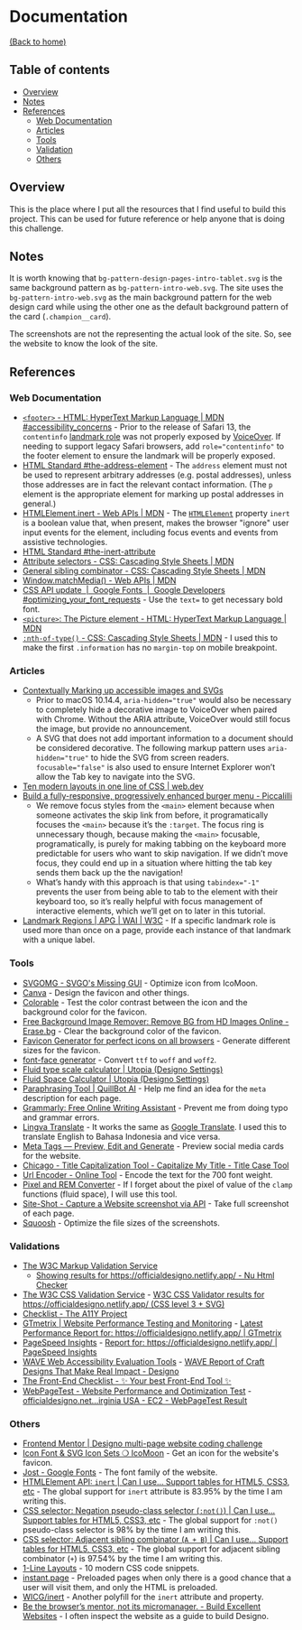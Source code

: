 # Documentation

[(Back to home)](https://github.com/vanzasetia/designo-multi-page-website#readme)

## Table of contents

- [Overview](#overview)
- [Notes](#notes)
- [References](#references)
  - [Web Documentation](#web-documentation)
  - [Articles](#articles)
  - [Tools](#tools)
  - [Validation](#validation)
  - [Others](#others)

## Overview

This is the place where I put all the resources that I find useful to build this project. This can be used for future reference or help anyone that is doing this challenge.

## Notes

It is worth knowing that `bg-pattern-design-pages-intro-tablet.svg` is the same background pattern as `bg-pattern-intro-web.svg`. The site uses the `bg-pattern-intro-web.svg` as the main background pattern for the web design card while using the other one as the default background pattern of the card (`.champion__card`).

The screenshots are not the representing the actual look of the site. So, see the website to know the look of the site.

## References

### Web Documentation

- [`<footer>` - HTML: HyperText Markup Language | MDN #accessibility_concerns](https://developer.mozilla.org/en-US/docs/Web/HTML/Element/footer#accessibility_concerns) - Prior to the release of Safari 13, the `contentinfo` [landmark role](https://developer.mozilla.org/en-US/docs/Learn/Accessibility/WAI-ARIA_basics#signpostslandmarks) was not properly exposed by [VoiceOver](https://help.apple.com/voiceover/info/guide/). If needing to support legacy Safari browsers, add `role="contentinfo"` to the footer element to ensure the landmark will be properly exposed.
- [HTML Standard #the-address-element](https://html.spec.whatwg.org/multipage/sections.html#the-address-element) - The `address` element must not be used to represent arbitrary addresses (e.g. postal addresses), unless those addresses are in fact the relevant contact information. (The `p` element is the appropriate element for marking up postal addresses in general.)
- [HTMLElement.inert - Web APIs | MDN](https://developer.mozilla.org/en-US/docs/Web/API/HTMLElement/inert) - The [`HTMLElement`](https://developer.mozilla.org/en-US/docs/Web/API/HTMLElement) property `inert` is a boolean value that, when present, makes the browser "ignore" user input events for the element, including focus events and events from assistive technologies.
- [HTML Standard #the-inert-attribute](https://html.spec.whatwg.org/multipage/interaction.html#the-inert-attribute)
- [Attribute selectors - CSS: Cascading Style Sheets | MDN](https://developer.mozilla.org/en-US/docs/Web/CSS/Attribute_selectors)
- [General sibling combinator - CSS: Cascading Style Sheets | MDN](https://developer.mozilla.org/en-US/docs/Web/CSS/General_sibling_combinator)
- [Window.matchMedia() - Web APIs | MDN](https://developer.mozilla.org/en-US/docs/Web/API/Window/matchMedia)
- [CSS API update  |  Google Fonts  |  Google Developers #optimizing_your_font_requests](https://developers.google.com/fonts/docs/css2#optimizing_your_font_requests) - Use the `text=` to get necessary bold font.
- [`<picture>`: The Picture element - HTML: HyperText Markup Language | MDN](https://developer.mozilla.org/en-US/docs/Web/HTML/Element/picture)
- [`:nth-of-type()` - CSS: Cascading Style Sheets | MDN](https://developer.mozilla.org/en-US/docs/Web/CSS/:nth-of-type) - I used this to make the first `.information` has no `margin-top` on mobile breakpoint.

### Articles

- [Contextually Marking up accessible images and SVGs](https://www.scottohara.me/blog/2019/05/22/contextual-images-svgs-and-a11y.html)
  - Prior to macOS 10.14.4, `aria-hidden="true"` would also be necessary to completely hide a decorative image to VoiceOver when paired with Chrome. Without the ARIA attribute, VoiceOver would still focus the image, but provide no announcement.
  - A SVG that does not add important information to a document should be considered decorative. The following markup pattern uses `aria-hidden="true"` to hide the SVG from screen readers. `focusable="false"` is also used to ensure Internet Explorer won’t allow the Tab key to navigate into the SVG.
- [Ten modern layouts in one line of CSS | web.dev](https://web.dev/one-line-layouts/)
- [Build a fully-responsive, progressively enhanced burger menu - Piccalilli](https://piccalil.li/tutorial/build-a-fully-responsive-progressively-enhanced-burger-menu/)
  - We remove focus styles from the `<main>` element because when someone activates the skip link from before, it programatically focuses the `<main>` because it’s the `:target`. The focus ring is unnecessary though, because making the `<main>` focusable, programatically, is purely for making tabbing on the keyboard more predictable for users who want to skip navigation. If we didn’t move focus, they could end up in a situation where hitting the tab key sends them back up the the navigation!
  - What’s handy with this approach is that using `tabindex="-1"` prevents the user from being able to tab to the element with their keyboard too, so it’s really helpful with focus management of interactive elements, which we’ll get on to later in this tutorial.
- [Landmark Regions | APG | WAI | W3C](https://www.w3.org/WAI/ARIA/apg/practices/landmark-regions/) - If a specific landmark role is used more than once on a page, provide each instance of that landmark with a unique label.

### Tools

- [SVGOMG - SVGO's Missing GUI](https://jakearchibald.github.io/svgomg/) - Optimize icon from IcoMoon.
- [Canva](https://www.canva.com/) - Design the favicon and other things.
- [Colorable](https://colorable.jxnblk.com/e7816b/1d1c1e) - Test the color contrast between the icon and the background color for the favicon.
- [Free Background Image Remover: Remove BG from HD Images Online - Erase.bg](https://www.erase.bg/) - Clear the background color of the favicon.
- [Favicon Generator for perfect icons on all browsers](https://realfavicongenerator.net/) - Generate different sizes for the favicon.
- [font-face generator](https://everythingfonts.com/font-face) - Convert `ttf` to `woff` and `woff2`.
- [Fluid type scale calculator | Utopia (Designo Settings)](https://utopia.fyi/type/calculator/?c=320,28,1.2,1350,40,1.414,5,2,&s=0.75|0.5|0.25,1.5|2|3|4|6,s-l)
- [Fluid Space Calculator | Utopia (Designo Settings)](https://utopia.fyi/space/calculator/?c=320,80,1.2,1350,140,1.25,5,2,&s=0.75%7C0.5%7C0.25,1.5%7C2%7C3%7C4%7C6,s-l)
- [Paraphrasing Tool | QuillBot AI](https://quillbot.com/) - Help me find an idea for the `meta` description for each page.
- [Grammarly: Free Online Writing Assistant](https://www.grammarly.com/) - Prevent me from doing typo and grammar errors.
- [Lingva Translate](https://lingva.ml/) - It works the same as [Google Translate](https://translate.google.com/). I used this to translate English to Bahasa Indonesia and vice versa.
- [Meta Tags — Preview, Edit and Generate](https://metatags.io/) - Preview social media cards for the website.
- [Chicago - Title Capitalization Tool - Capitalize My Title - Title Case Tool](https://capitalizemytitle.com/style/Chicago/)
- [Url Encoder - Online Tool](https://www.urlencoder.net/) - Encode the text for the 700 font weight.
- [Pixel and REM Converter](https://pixelandrem.netlify.app/) - If I forget about the pixel of value of the `clamp` functions (fluid space), I will use this tool.
- [Site-Shot - Capture a Website screenshot via API](https://www.site-shot.com/) - Take full screenshot of each page.
- [Squoosh](https://squoosh.app/) - Optimize the file sizes of the screenshots.

### Validations

- [The W3C Markup Validation Service](https://validator.w3.org/)
  - [Showing results for https://officialdesigno.netlify.app/ - Nu Html Checker](https://validator.w3.org/nu/?doc=https%3A%2F%2Fofficialdesigno.netlify.app%2F)
- [The W3C CSS Validation Service](https://jigsaw.w3.org/css-validator/) - [W3C CSS Validator results for https://officialdesigno.netlify.app/ (CSS level 3 + SVG)](https://jigsaw.w3.org/css-validator/validator?uri=https%3A%2F%2Fofficialdesigno.netlify.app%2F&profile=css3svg&usermedium=all&warning=1&vextwarning=&lang=en)
- [Checklist - The A11Y Project](https://www.a11yproject.com/checklist/)
- [GTmetrix | Website Performance Testing and Monitoring](https://gtmetrix.com/) - [Latest Performance Report for: https://officialdesigno.netlify.app/ | GTmetrix](https://gtmetrix.com/reports/officialdesigno.netlify.app/oagG3cFj/)
- [PageSpeed Insights](https://pagespeed.web.dev/) - [Report for: https://officialdesigno.netlify.app/ | PageSpeed Insights](https://pagespeed.web.dev/report?url=https%3A%2F%2Fofficialdesigno.netlify.app%2F&)
- [WAVE Web Accessibility Evaluation Tools](https://wave.webaim.org/) - [WAVE Report of Craft Designs That Make Real Impact - Designo](https://wave.webaim.org/report#/https://officialdesigno.netlify.app/)
- [The Front-End Checklist - ✨ Your best Front-End Tool ✨](https://frontendchecklist.io/)
- [WebPageTest - Website Performance and Optimization Test](https://www.webpagetest.org/) - [officialdesigno.net...irginia USA - EC2 - WebPageTest Result](https://www.webpagetest.org/result/221208_BiDc43_8WC/)

### Others

- [Frontend Mentor | Designo multi-page website coding challenge](https://www.frontendmentor.io/challenges/designo-multipage-website-G48K6rfUT)
- [Icon Font & SVG Icon Sets ❍ IcoMoon](https://icomoon.io/) - Get an icon for the website's favicon.
- [Jost - Google Fonts](https://fonts.google.com/specimen/Jost) - The font family of the website.
- [HTMLElement API: `inert` | Can I use... Support tables for HTML5, CSS3, etc](https://caniuse.com/mdn-api_htmlelement_inert) - The global support for `inert` attribute is 83.95% by the time I am writing this.
- [CSS selector: Negation pseudo-class selector (`:not()`) | Can I use... Support tables for HTML5, CSS3, etc](https://caniuse.com/mdn-css_selectors_not) - The global support for `:not()` pseudo-class selector is 98% by the time I am writing this.
- [CSS selector: Adjacent sibling combinator (`A + B`) | Can I use... Support tables for HTML5, CSS3, etc](https://caniuse.com/mdn-css_selectors_adjacent_sibling) - The global support for adjacent sibling combinator (`+`) is 97.54% by the time I am writing this.
- [1-Line Layouts](http://1linelayouts.glitch.me/) - 10 modern CSS code snippets.
- [instant.page](https://instant.page/) - Preloaded pages when only there is a good chance that a user will visit them, and only the HTML is preloaded.
- [WICG/inert](https://github.com/WICG/inert) - Another polyfill for the `inert` attribute and property.
- [Be the browser’s mentor, not its micromanager. - Build Excellent Websites](https://buildexcellentwebsit.es/) - I often inspect the website as a guide to build Designo.
